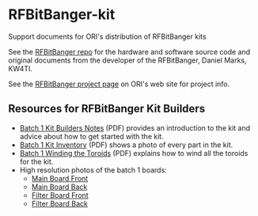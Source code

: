 # RFBitBanger-kit
Support documents for ORI's distribution of RFBitBanger kits

See the [RFBitBanger repo](https://github.com/profdc9/RFBitBanger) for the hardware and software source code and original documents from the developer of the RFBitBanger, Daniel Marks, KW4TI.

See the [RFBitBanger project page](https://openresearch.institute/rfbitbanger-project/) on ORI's web site for project info.

## Resources for RFBitBanger Kit Builders

* [Batch 1 Kit Builders Notes](batch1/batch1_builders_notes.pdf) (PDF) provides an introduction to the kit and advice about how to get started with the kit.
* [Batch 1 Kit Inventory](batch1/batch1_photo_inventory.pdf) (PDF) shows a photo of every part in the kit.
* [Batch 1 Winding the Toroids](batch1/batch1_winding_toroids.pdf) (PDF) explains how to wind all the toroids for the kit.
* High resolution photos of the batch 1 boards:
   * [Main Board Front](batch1/photos/boards/RFBB-main-board-1.jpg)
   * [Main Board Back](batch1/photos/boards/RFBB-main-board-2.jpg)
   * [Filter Board Front](batch1/photos/boards/RFBB-filter-board-1.jpg)
   * [Filter Board Back](batch1/photos/boards/RFBB-filter-board-2.jpg)
